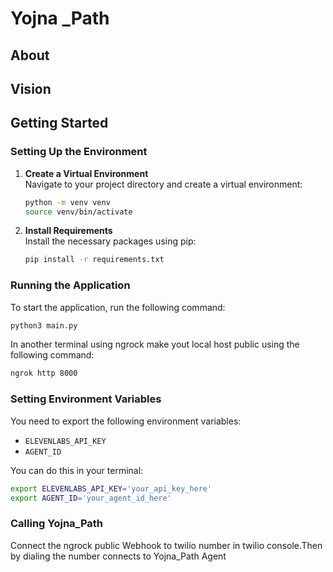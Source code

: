# Yojna _Path
## About

## Vision
## Getting Started
### Setting Up the Environment

1. **Create a Virtual Environment**  
   Navigate to your project directory and create a virtual environment:

   ```bash
   python -m venv venv
   source venv/bin/activate
    ```

2. **Install Requirements**  
   Install the necessary packages using pip:

   ```bash
   pip install -r requirements.txt
   ```

### Running the Application

To start the application, run the following command:

```bash
python3 main.py
```
In another terminal using ngrock make yout local host public using the following command:
```bash
ngrok http 8000
```



### Setting Environment Variables

You need to export the following environment variables:

- `ELEVENLABS_API_KEY`
- `AGENT_ID`

You can do this in your terminal:

```bash
export ELEVENLABS_API_KEY='your_api_key_here'
export AGENT_ID='your_agent_id_here'
```
### Calling Yojna_Path
Connect the ngrock public Webhook to twilio number in twilio console.Then by dialing the number connects to Yojna_Path Agent